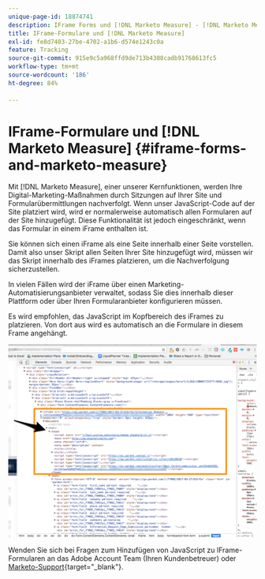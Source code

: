 ```yaml
---
unique-page-id: 18874741
description: IFrame Forms und [!DNL Marketo Measure] - [!DNL Marketo Measure]
title: IFrame-Formulare und [!DNL Marketo Measure]
exl-id: fe8d7403-27be-4702-a1b6-d574e1243c0a
feature: Tracking
source-git-commit: 915e9c5a968ffd9de713b4308cadb91768613fc5
workflow-type: tm+mt
source-wordcount: '186'
ht-degree: 84%

---
```


# IFrame-Formulare und [!DNL Marketo Measure] {#iframe-forms-and-marketo-measure}

Mit [!DNL Marketo Measure], einer unserer Kernfunktionen, werden Ihre Digital-Marketing-Maßnahmen durch Sitzungen auf Ihrer Site und Formularübermittlungen nachverfolgt. Wenn unser JavaScript-Code auf der Site platziert wird, wird er normalerweise automatisch allen Formularen auf der Site hinzugefügt. Diese Funktionalität ist jedoch eingeschränkt, wenn das Formular in einem iFrame enthalten ist.

Sie können sich einen iFrame als eine Seite innerhalb einer Seite vorstellen. Damit also unser Skript allen Seiten Ihrer Site hinzugefügt wird, müssen wir das Skript innerhalb des iFrames platzieren, um die Nachverfolgung sicherzustellen.

In vielen Fällen wird der iFrame über einen Marketing-Automatisierungsanbieter verwaltet, sodass Sie dies innerhalb dieser Plattform oder über Ihren Formularanbieter konfigurieren müssen.

Es wird empfohlen, das JavaScript im Kopfbereich des iFrames zu platzieren. Von dort aus wird es automatisch an die Formulare in diesem Frame angehängt.

![](assets/1-1.png)

Wenden Sie sich bei Fragen zum Hinzufügen von JavaScript zu IFrame-Formularen an das Adobe Account Team (Ihren Kundenbetreuer) oder [Marketo-Support](https://nation.marketo.com/t5/support/ct-p/Support){target="_blank"}.
